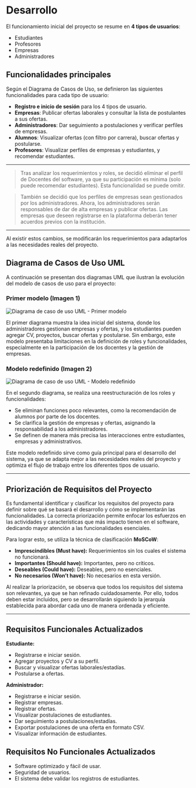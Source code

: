 # Desarrollo

El funcionamiento inicial del proyecto se resume en **4 tipos de usuarios**:
- Estudiantes
- Profesores
- Empresas
- Administradores

## Funcionalidades principales

Según el Diagrama de Casos de Uso, se definieron las siguientes funcionalidades para cada tipo de usuario:

- **Registro e inicio de sesión** para los 4 tipos de usuario.
- **Empresas**: Publicar ofertas laborales y consultar la lista de postulantes a sus ofertas.
- **Administradores**: Dar seguimiento a postulaciones y verificar perfiles de empresas.
- **Alumnos**: Visualizar ofertas (con filtro por carrera), buscar ofertas y postularse.
- **Profesores**: Visualizar perfiles de empresas y estudiantes, y recomendar estudiantes.

---

> Tras analizar los requerimientos y roles, se decidió eliminar el perfil de Docentes del software, ya que su participación es mínima (solo puede recomendar estudiantes). Esta funcionalidad se puede omitir.

> También se decidió que los perfiles de empresas sean gestionados por los administradores. Ahora, los administradores serán responsables de dar de alta empresas y publicar ofertas. Las empresas que deseen registrarse en la plataforma deberán tener acuerdos previos con la institución.

---

Al existir estos cambios, se modificarán los requerimientos para adaptarlos a las necesidades reales del proyecto.

## Diagrama de Casos de Uso UML

A continuación se presentan dos diagramas UML que ilustran la evolución del modelo de casos de uso para el proyecto:

### Primer modelo (Imagen 1)

![Diagrama de caso de uso UML - Primer modelo](./picture1.png)

El primer diagrama muestra la idea inicial del sistema, donde los administradores gestionan empresas y ofertas, y los estudiantes pueden agregar CV, proyectos, buscar ofertas y postularse. Sin embargo, este modelo presentaba limitaciones en la definición de roles y funcionalidades, especialmente en la participación de los docentes y la gestión de empresas.

### Modelo redefinido (Imagen 2)

![Diagrama de caso de uso UML - Modelo redefinido](./picture2.png)

En el segundo diagrama, se realiza una reestructuración de los roles y funcionalidades:
- Se eliminan funciones poco relevantes, como la recomendación de alumnos por parte de los docentes.
- Se clarifica la gestión de empresas y ofertas, asignando la responsabilidad a los administradores.
- Se definen de manera más precisa las interacciones entre estudiantes, empresas y administrativos.

Este modelo redefinido sirve como guía principal para el desarrollo del sistema, ya que se adapta mejor a las necesidades reales del proyecto y optimiza el flujo de trabajo entre los diferentes tipos de usuario.

---

## Priorización de Requisitos del Proyecto

Es fundamental identificar y clasificar los requisitos del proyecto para definir sobre qué se basará el desarrollo y cómo se implementarán las funcionalidades. La correcta priorización permite enfocar los esfuerzos en las actividades y características que más impacto tienen en el software, dedicando mayor atención a las funcionalidades esenciales.

Para lograr esto, se utiliza la técnica de clasificación **MoSCoW**:

- **Imprescindibles (Must have):** Requerimientos sin los cuales el sistema no funcionará.
- **Importantes (Should have):** Importantes, pero no críticos.
- **Deseables (Could have):** Deseables, pero no esenciales.
- **No necesarios (Won’t have):** No necesarios en esta versión.

Al realizar la priorización, se observa que todos los requisitos del sistema son relevantes, ya que se han refinado cuidadosamente. Por ello, todos deben estar incluidos, pero se desarrollarán siguiendo la jerarquía establecida para abordar cada uno de manera ordenada y eficiente.

---

## Requisitos Funcionales Actualizados

**Estudiante:**
- Registrarse e iniciar sesión.
- Agregar proyectos y CV a su perfil.
- Buscar y visualizar ofertas laborales/estadías.
- Postularse a ofertas.

**Administrador:**
- Registrarse e iniciar sesión.
- Registrar empresas.
- Registrar ofertas.
- Visualizar postulaciones de estudiantes.
- Dar seguimiento a postulaciones/estadías.
- Exportar postulaciones de una oferta en formato CSV.
- Visualizar información de estudiantes.

## Requisitos No Funcionales Actualizados

- Software optimizado y fácil de usar.
- Seguridad de usuarios.
- El sistema debe validar los registros de estudiantes.

